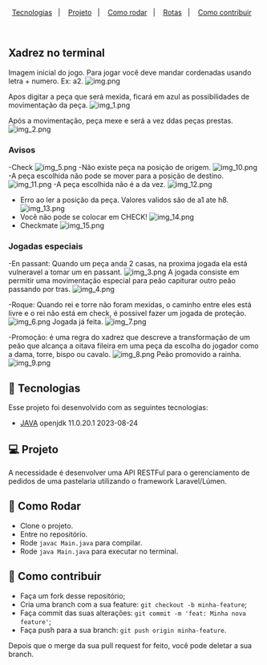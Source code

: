 <p align="center">
  <a href="#-tecnologias">Tecnologias</a>&nbsp;&nbsp;&nbsp;|&nbsp;&nbsp;&nbsp;
  <a href="#-projeto">Projeto</a>&nbsp;&nbsp;&nbsp;|&nbsp;&nbsp;&nbsp;
  <a href="#-como-rodar">Como rodar</a>&nbsp;&nbsp;&nbsp;|&nbsp;&nbsp;&nbsp;
  <a href="#-rotas">Rotas</a>&nbsp;&nbsp;&nbsp;|&nbsp;&nbsp;&nbsp;
  <a href="#-como-contribuir">Como contribuir</a>&nbsp;&nbsp;&nbsp;
</p>
<br>

## Xadrez no terminal

Imagem inicial do jogo. Para jogar você deve mandar cordenadas usando letra + numero.
Ex: a2.
![img.png](.github%2Fimg.png)

Apos digitar a peça que será mexida, ficará em azul as possibilidades de movimentação da peça.
![img_1.png](.github%2Fimg_1.png)

Após a movimentação, peça mexe e será a vez ddas peças prestas.
![img_2.png](.github%2Fimg_2.png)

### Avisos

-Check
![img_5.png](.github%2Fimg_5.png)
-Não existe peça na posição de origem.
![img_10.png](.github%2Fimg_10.png)
-A peça escolhida não pode se mover para a posição de destino.
![img_11.png](.github%2Fimg_11.png)
-A peça escolhida não é a da vez.
![img_12.png](.github%2Fimg_12.png)
- Erro ao ler a posição da peça. Valores validos são de a1 ate h8.
![img_13.png](.github%2Fimg_13.png)
- Você não pode se colocar em CHECK!
![img_14.png](.github%2Fimg_14.png)
- Checkmate
![img_15.png](.github%2Fimg_15.png)

### Jogadas especiais

-En passant: Quando um peça anda 2 casas, na proxima jogada ela está vulneravel a tomar um en passant.
![img_3.png](.github%2Fimg_3.png)
A jogada consiste em permitir uma movimentação especial para peão capiturar outro peão passando por tras.
![img_4.png](.github%2Fimg_4.png)

-Roque: Quando rei e torre não foram mexidas, o caminho entre eles está livre e o rei não está em check, é possivel fazer um jogada de proteção.
![img_6.png](.github%2Fimg_6.png)
Jogada já feita.
![img_7.png](.github%2Fimg_7.png)

-Promoção: é uma regra do xadrez que descreve a transformação de um peão que alcança a oitava fileira em uma peça da escolha do jogador como a dama, torre, bispo ou cavalo.
![img_8.png](.github%2Fimg_8.png)
Peão promovido a rainha.
![img_9.png](.github%2Fimg_9.png)

## 🚀 Tecnologias

Esse projeto foi desenvolvido com as seguintes tecnologias:

  - [JAVA](https://www.java.com/pt-BR/) openjdk 11.0.20.1 2023-08-24

## 💻 Projeto

A necessidade é desenvolver uma API RESTFul para o gerenciamento de pedidos de uma pastelaria utilizando o framework Laravel/Lúmen.


## 🚀 Como Rodar

  - Clone o projeto.
  - Entre no repositório.
  - Rode `javac Main.java` para compilar.
  - Rode `java Main.java` para executar no terminal.

## 🤔 Como contribuir

  - Faça um fork desse repositório;
  - Cria uma branch com a sua feature: `git checkout -b minha-feature`;
  - Faça commit das suas alterações: `git commit -m 'feat: Minha nova feature'`;
  - Faça push para a sua branch: `git push origin minha-feature`.

Depois que o merge da sua pull request for feito, você pode deletar a sua branch.
